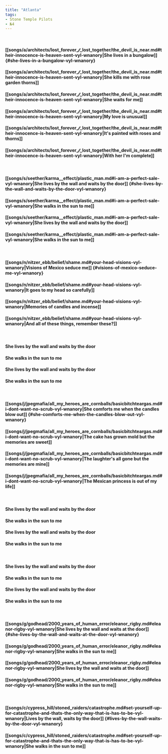 ```yaml
---
title: "Atlanta"
tags:
- Stone Temple Pilots
- №4
---
```

&nbsp;
#### [[songs/a/architects/lost_forever_∕∕_lost_together/the_devil_is_near.md#their-innocence-is-heaven-sent-vyl-wnanory|She lives in a bungalow]] {#she-lives-in-a-bungalow-vyl-wnanory}
#### [[songs/a/architects/lost_forever_∕∕_lost_together/the_devil_is_near.md#their-innocence-is-heaven-sent-vyl-wnanory|She kills me with rose garden thorns]]
#### [[songs/a/architects/lost_forever_∕∕_lost_together/the_devil_is_near.md#their-innocence-is-heaven-sent-vyl-wnanory|She waits for me]]
#### [[songs/a/architects/lost_forever_∕∕_lost_together/the_devil_is_near.md#their-innocence-is-heaven-sent-vyl-wnanory|My love is unusual]]
#### [[songs/a/architects/lost_forever_∕∕_lost_together/the_devil_is_near.md#their-innocence-is-heaven-sent-vyl-wnanory|It's painted with roses and thorns]]
#### [[songs/a/architects/lost_forever_∕∕_lost_together/the_devil_is_near.md#their-innocence-is-heaven-sent-vyl-wnanory|With her I'm complete]]
&nbsp;
#### [[songs/s/seether/karma__effect/plastic_man.md#i-am-a-perfect-sale-vyl-wnanory|She lives by the wall and waits by the door]] {#she-lives-by-the-wall-and-waits-by-the-door-vyl-wnanory}
#### [[songs/s/seether/karma__effect/plastic_man.md#i-am-a-perfect-sale-vyl-wnanory|She walks in the sun to me]]
#### [[songs/s/seether/karma__effect/plastic_man.md#i-am-a-perfect-sale-vyl-wnanory|She lives by the wall and waits by the door]]
#### [[songs/s/seether/karma__effect/plastic_man.md#i-am-a-perfect-sale-vyl-wnanory|She walks in the sun to me]]
&nbsp;
#### [[songs/n/nitzer_ebb/belief/shame.md#your-head-visions-vyl-wnanory|Visions of Mexico seduce me]] {#visions-of-mexico-seduce-me-vyl-wnanory}
#### [[songs/n/nitzer_ebb/belief/shame.md#your-head-visions-vyl-wnanory|It goes to my head so carefully]]
#### [[songs/n/nitzer_ebb/belief/shame.md#your-head-visions-vyl-wnanory|Memories of candles and incense]]
#### [[songs/n/nitzer_ebb/belief/shame.md#your-head-visions-vyl-wnanory|And all of these things, remember these?]]
&nbsp;
#### She lives by the wall and waits by the door
#### She walks in the sun to me
#### She lives by the wall and waits by the door
#### She walks in the sun to me
&nbsp;
#### [[songs/j/jpegmafia/all_my_heroes_are_cornballs/basicbitchteargas.md#i-dont-want-no-scrub-vyl-wnanory|She comforts me when the candles blow out]] {#she-comforts-me-when-the-candles-blow-out-vyl-wnanory}
#### [[songs/j/jpegmafia/all_my_heroes_are_cornballs/basicbitchteargas.md#i-dont-want-no-scrub-vyl-wnanory|The cake has grown mold but the memories are sweet]]
#### [[songs/j/jpegmafia/all_my_heroes_are_cornballs/basicbitchteargas.md#i-dont-want-no-scrub-vyl-wnanory|The laughter's all gone but the memories are mine]]
#### [[songs/j/jpegmafia/all_my_heroes_are_cornballs/basicbitchteargas.md#i-dont-want-no-scrub-vyl-wnanory|The Mexican princess is out of my life]]
&nbsp;
#### She lives by the wall and waits by the door
#### She walks in the sun to me
#### She lives by the wall and waits by the door
#### She walks in the sun to me
&nbsp;
#### She lives by the wall and waits by the door
#### She walks in the sun to me
#### She lives by the wall and waits by the door
#### She walks in the sun to me
&nbsp;
#### [[songs/g/godhead/2000_years_of_human_error/eleanor_rigby.md#eleanor-rigby-vyl-wnanory|She lives by the wall and waits at the door]] {#she-lives-by-the-wall-and-waits-at-the-door-vyl-wnanory}
#### [[songs/g/godhead/2000_years_of_human_error/eleanor_rigby.md#eleanor-rigby-vyl-wnanory|She walks in the sun to me]]
#### [[songs/g/godhead/2000_years_of_human_error/eleanor_rigby.md#eleanor-rigby-vyl-wnanory|She lives by the wall and waits at the door]]
#### [[songs/g/godhead/2000_years_of_human_error/eleanor_rigby.md#eleanor-rigby-vyl-wnanory|She walks in the sun to me]]
&nbsp;
#### [[songs/c/cypress_hill/stoned_raiders/catastrophe.md#set-yourself-up-for-catastrophe-and-thats-the-only-way-that-is-has-to-be-vyl-wnanory|Lives by the wall, waits by the door]] {#lives-by-the-wall-waits-by-the-door-vyl-wnanory}
#### [[songs/c/cypress_hill/stoned_raiders/catastrophe.md#set-yourself-up-for-catastrophe-and-thats-the-only-way-that-is-has-to-be-vyl-wnanory|She walks in the sun to me]]
